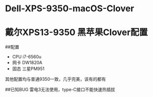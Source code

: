 # Dell-XPS-9350-macOS-Clover
# 戴尔XPS13-9350 黑苹果Clover配置
##配置  
* CPU i7-6560u
* 网卡 DW1820A
* 固态 三星PM951
  
其他配置均与普通9350一致，几乎完美，该有的都有

##已知BUG
雷电3无法使用，type-C接口不能快速热插拔
